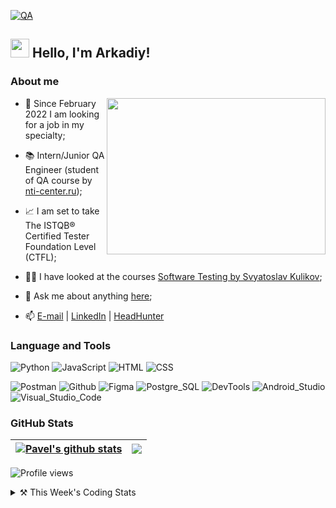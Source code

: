 [![QA](https://media.proglib.io/wp-uploads/2017/09/qa-2-min.png)](https://github.com/Googinot)
## <img src="https://media.giphy.com/media/hvRJCLFzcasrR4ia7z/giphy.gif" width="30px" height="30px"> Hello, I'm Arkadiy!

### About me
<img align="right" src="https://thumbs.gfycat.com/EvilNextDevilfish-small.gif" width="350px" height="250px"/>

- 💼 Since February 2022 I am looking for a job in my specialty;

- 📚 Intern/Junior QA Engineer (student of QA course by [nti-center.ru](https://nti-center.ru/));

- 📈 I am set to take The ISTQB® Certified Tester Foundation Level (CTFL);

- 👨‍💻 I have looked at the courses [Software Testing by Svyatoslav Kulikov](https://elearn.epam.com/courses/course-v1:EPAM+STI+RU/course/);

- 💬 Ask me about anything [here](https://t.me/ArkadiySafronov);

- 📫 [E-mail][email] | [LinkedIn][in] | [HeadHunter][HH]

[email]: <mailto:arkan@bk.ru>
[in]: <https://www.linkedin.com/in/googinot/>
[HH]: <https://hh.ru/resume/cd2ee3bfff09d4bb870039ed1f737369634449>

### Language and Tools
![Python](https://img.shields.io/badge/Python-090909?style=for-the-badge&logo=python&logoColor=4B8BBE)
![JavaScript](https://img.shields.io/badge/JavaScript-090909?style=for-the-badge&logo=JavaScript&logoColor=F0DB4F)
![HTML](https://img.shields.io/badge/HTML-090909?style=for-the-badge&logo=html5&logoColor=E34C26)
![CSS](https://img.shields.io/badge/CSS-090909?style=for-the-badge&logo=css3&logoColor=FF8A27)

![Postman](https://img.shields.io/badge/Postman-090909?style=for-the-badge&logo=postman&logoColor=f76935)
![Github](https://img.shields.io/badge/Github-090909?style=for-the-badge&logo=github&logoColor=8cc4d7)
![Figma](https://img.shields.io/badge/Figma-090909?style=for-the-badge&logo=figma&logoColor=7d5fa6)
![Postgre_SQL](https://img.shields.io/badge/Postgre_SQL-090909?style=for-the-badge&logo=PostgreSQL&logoColor=3BA1BD)
![DevTools](https://img.shields.io/badge/DevTools-090909?style=for-the-badge&logo=googlechrome&logoColor=2674f2)
![Android_Studio](https://img.shields.io/badge/Android_Studio-090909?style=for-the-badge&logo=androidstudio&logoColor=3ad07d)
![Visual_Studio_Code](https://img.shields.io/badge/Visual_Studio_Code-090909?style=for-the-badge&logo=VisualStudioCode&logoColor=0078d7)

### GitHub Stats
| <a href="https://github.com/anuraghazra/github-readme-stats"><img align="center" src="https://github-readme-stats.vercel.app/api?username=googinot&show_icons=true&include_all_commits=true&theme=radical&hide_border=true" alt="Pavel's github stats" /></a> | <a href="https://github.com/anuraghazra/github-readme-stats"><img align="center" src="https://github-readme-stats.vercel.app/api/top-langs/?username=googinot&layout=compact&theme=radical&hide_border=true" /></a> |
| ------------- | ------------- |

![Profile views](https://komarev.com/ghpvc/?username=googinot&style=for-the-badge)

<details>
    <summary>⚒️ This Week's Coding Stats</summary>

<!--START_SECTION:waka-->
**🐱 My GitHub Data** 

> 📦 3.6 kB Used in GitHub's Storage 
 > 
> 🏆 0 Contributions in the Year 2025
 > 
> 🚫 Not Opted to Hire
 > 
> 📜 8 Public Repositories 
 > 
> 🔑 0 Private Repositories 
 > 
**I'm a Night 🦉** 

```text
🌞 Morning                7 commits           ████░░░░░░░░░░░░░░░░░░░░░   16.28 % 
🌆 Daytime                5 commits           ███░░░░░░░░░░░░░░░░░░░░░░   11.63 % 
🌃 Evening                4 commits           ██░░░░░░░░░░░░░░░░░░░░░░░   09.30 % 
🌙 Night                  27 commits          ████████████████░░░░░░░░░   62.79 % 
```
📅 **I'm Most Productive on Tuesday** 

```text
Monday                   1 commits           █░░░░░░░░░░░░░░░░░░░░░░░░   02.33 % 
Tuesday                  29 commits          █████████████████░░░░░░░░   67.44 % 
Wednesday                1 commits           █░░░░░░░░░░░░░░░░░░░░░░░░   02.33 % 
Thursday                 2 commits           █░░░░░░░░░░░░░░░░░░░░░░░░   04.65 % 
Friday                   3 commits           ██░░░░░░░░░░░░░░░░░░░░░░░   06.98 % 
Saturday                 5 commits           ███░░░░░░░░░░░░░░░░░░░░░░   11.63 % 
Sunday                   2 commits           █░░░░░░░░░░░░░░░░░░░░░░░░   04.65 % 
```


📊 **This Week I Spent My Time On** 

```text
💬 Programming Languages: 
No Activity Tracked This Week

🔥 Editors: 
No Activity Tracked This Week
```


 Last Updated on 28/06/2025 01:55:02 UTC
<!--END_SECTION:waka-->
